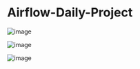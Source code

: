 # Airflow-Daily-Project

![image](https://github.com/mcagriaktas/Airflow-Daily-Project/assets/52080028/cb21a195-c7ca-490d-9359-f7e93bc9a85d)

![image](https://github.com/mcagriaktas/Airflow-Daily-Project/assets/52080028/573e0881-23cf-499f-88f6-6e66f1ac91bf)

![image](https://github.com/mcagriaktas/Airflow-Daily-Project/assets/52080028/dc5ed79d-7bbf-44b8-a722-25e5f36d4fff)

